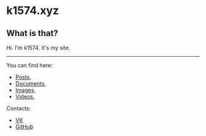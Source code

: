 k1574.xyz
=========

What is that?
-------------

Hi. I'm k1574. It's my site.

---

You can find here:

* [Posts,](msg)
* [Documents,](doc)
* [Images,](img)
* [Videos.](vid)

Contacts:
* [VK](https://vk.com/k1574)
* [GitHub](https://github.com/k1574)
